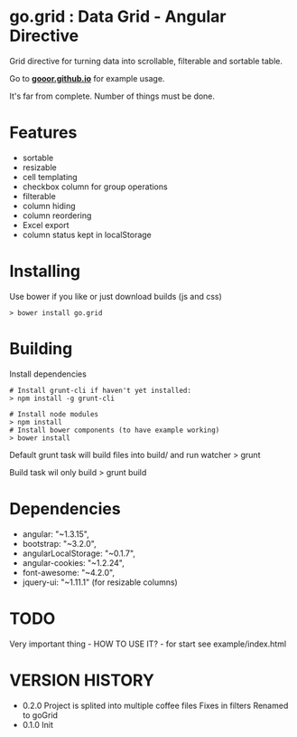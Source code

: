 # go.grid : Data Grid - Angular Directive

Grid directive for turning data into scrollable, filterable and sortable table.

Go to **[gooor.github.io](http://gooor.github.io)** for example usage.

It's far from complete. Number of things must be done.



# Features

- sortable
- resizable
- cell templating
- checkbox column for group operations
- filterable
- column hiding
- column reordering
- Excel export
- column status kept in localStorage

# Installing

Use bower if you like or just download builds (js and css)

    > bower install go.grid

# Building


Install dependencies

    # Install grunt-cli if haven't yet installed:
    > npm install -g grunt-cli

    # Install node modules
    > npm install
    # Install bower components (to have example working)
    > bower install

Default grunt task will build files into build/ and run watcher
    > grunt

Build task wil only build
    > grunt build


# Dependencies
- angular: "~1.3.15",
- bootstrap: "~3.2.0",
- angularLocalStorage: "~0.1.7",
- angular-cookies: "~1.2.24",
- font-awesome: "~4.2.0",
- jquery-ui: "~1.11.1" (for resizable columns)


# TODO

Very important thing - HOW TO USE IT? - for start see example/index.html

# VERSION HISTORY

- 0.2.0
  Project is splited into multiple coffee files
  Fixes in filters
  Renamed to goGrid
- 0.1.0
  Init
